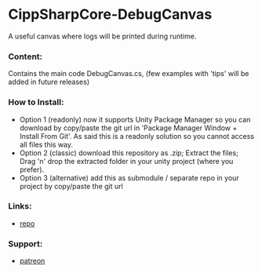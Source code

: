 # CippSharpCore-DebugCanvas
A useful canvas where logs will be printed during runtime.

### Content:
Contains the main code DebugCanvas.cs,
(few examples with 'tips' will be added in future releases)

### How to Install:
- Option 1 (readonly) now it supports Unity Package Manager so you can download by copy/paste the git url in 'Package Manager Window + Install From Git'. As said this is a readonly solution so you cannot access all files this way.
- Option 2 (classic) download this repository as .zip; Extract the files; Drag 'n' drop the extracted folder in your unity project (where you prefer).
- Option 3 (alternative) add this as submodule / separate repo in your project by copy/paste the git url

### Links:
 - [repo](https://github.com/ZiosTheCloudburster/CippSharpCoreDeCa.git)

### Support:
- [patreon](https://www.patreon.com/AlessandroSalani)
